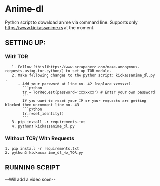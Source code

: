 # Anime-dl
Python script to download anime via command line.
Supports only https://www.kickassanime.rs at the moment.

## SETTING UP:

### With TOR
	   1. Follow [this](https://www.scrapehero.com/make-anonymous-requests-using-tor-python/) to set up TOR module.
	   2. Make following changes to the python script: kickassanime_dl.py .
	      - Add your password at line no. 42 (replace xxxxxxx).
			```python
			tr = TorRequest(password='xxxxxxx') # Enter your own password
			```      
	      - If you want to reset your IP or your requests are getting blocked then uncomment line no. 43.
			```python
			tr.reset_identity()
			```  
	   3. pip install -r requirements.txt
	   4. python3 kickassanime_dl.py

### Without TOR/ With Requests
    1. pip install -r requirements.txt
    2. python3 kickassanime_dl_No_TOR.py

## RUNNING SCRIPT
--Will add a video soon--
